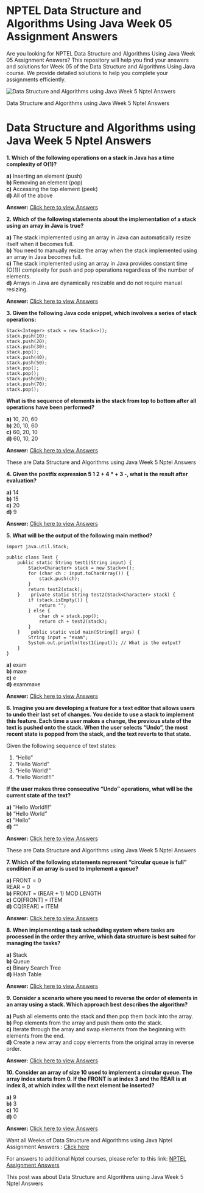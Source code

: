 # NPTEL Data Structure and Algorithms Using Java Week 05 Assignment Answers

Are you looking for NPTEL Data Structure and Algorithms Using Java Week 05 Assignment Answers? This repository will help you find your answers and solutions for Week 05 of the Data Structure and Algorithms Using Java course. We provide detailed solutions to help you complete your assignments efficiently.


![Data Structure and Algorithms using Java Week 5 Nptel Answers](https://miro.medium.com/v2/resize:fit:875/1*Ggiv6VO_SSdsn9SJ4pL2gw.jpeg)

Data Structure and Algorithms using Java Week 5 Nptel Answers


# Data Structure and Algorithms using Java Week 5 Nptel Answers

**1. Which of the following operations on a stack in Java has a time complexity of O(1)?**

**a)** Inserting an element (push)\
**b)** Removing an element (pop)\
**c)** Accessing the top element (peek)\
**d)** All of the above

**Answer:** [Click here to view Answers](https://progiez.com/data-structure-and-algorithms-using-java-week-5-nptel)

**2. Which of the following statements about the implementation of a stack using an array in Java is true?**

**a)** The stack implemented using an array in Java can automatically resize itself when it becomes full.\
**b)** You need to manually resize the array when the stack implemented using an array in Java becomes full.\
**c)** The stack implemented using an array in Java provides constant time (O(1)) complexity for push and pop operations regardless of the number of elements.\
**d)** Arrays in Java are dynamically resizable and do not require manual resizing.

**Answer:** [Click here to view Answers](https://progiez.com/data-structure-and-algorithms-using-java-week-5-nptel)

**3. Given the following Java code snippet, which involves a series of stack operations:**

    Stack<Integer> stack = new Stack<>();
    stack.push(10);
    stack.push(20);
    stack.push(30);
    stack.pop();
    stack.push(40);
    stack.push(50);
    stack.pop();
    stack.pop();
    stack.push(60);
    stack.push(70);
    stack.pop();

**What is the sequence of elements in the stack from top to bottom after all operations have been performed?**

**a)** 10, 20, 60\
**b)** 20, 10, 60\
**c)** 60, 20, 10\
**d)** 60, 10, 20

**Answer:** [Click here to view Answers](https://progiez.com/data-structure-and-algorithms-using-java-week-5-nptel)

These are Data Structure and Algorithms using Java Week 5 Nptel Answers

**4. Given the postfix expression 5 1 2 + 4 \* + 3 -, what is the result after evaluation?**

**a)** 14\
**b)** 15\
**c)** 20\
**d)** 9

**Answer:** [Click here to view Answers](https://progiez.com/data-structure-and-algorithms-using-java-week-5-nptel)

**5. What will be the output of the following main method?**

    import java.util.Stack;

<!---->

    public class Test {
        public static String test1(String input) {
            Stack<Character> stack = new Stack<>();
            for (char ch : input.toCharArray()) {
                stack.push(ch);
            }
            return test2(stack);
        }    private static String test2(Stack<Character> stack) {
            if (stack.isEmpty()) {
                return "";
            } else {
                char ch = stack.pop();
                return ch + test2(stack);
            }
        }    public static void main(String[] args) {
            String input = "exam";
            System.out.println(test1(input)); // What is the output?
        }
    }

**a)** exam\
**b)** maxe\
**c)** e\
**d)** exammaxe

**Answer:** [Click here to view Answers](https://progiez.com/data-structure-and-algorithms-using-java-week-5-nptel)

**6. Imagine you are developing a feature for a text editor that allows users to undo their last set of changes. You decide to use a stack to implement this feature. Each time a user makes a change, the previous state of the text is pushed onto the stack. When the user selects “Undo”, the most recent state is popped from the stack, and the text reverts to that state.**

Given the following sequence of text states:

1. “Hello”
2. “Hello World”
3. “Hello World!”
4. “Hello World!!!”

**If the user makes three consecutive “Undo” operations, what will be the current state of the text?**

**a)** “Hello World!!!”\
**b)** “Hello World”\
**c)** “Hello”\
**d)** “”

**Answer:** [Click here to view Answers](https://progiez.com/data-structure-and-algorithms-using-java-week-5-nptel)

These are Data Structure and Algorithms using Java Week 5 Nptel Answers

**7. Which of the following statements represent “circular queue is full” condition if an array is used to implement a queue?**

**a)** FRONT = 0\
REAR = 0\
**b)** FRONT = (REAR + 1) MOD LENGTH\
**c)** CQ\[FRONT] = ITEM\
**d)** CQ\[REAR] = ITEM

**Answer:** [Click here to view Answers](https://progiez.com/data-structure-and-algorithms-using-java-week-5-nptel)

**8. When implementing a task scheduling system where tasks are processed in the order they arrive, which data structure is best suited for managing the tasks?**

**a)** Stack\
**b)** Queue\
**c)** Binary Search Tree\
**d)** Hash Table

**Answer:** [Click here to view Answers](https://progiez.com/data-structure-and-algorithms-using-java-week-5-nptel)

**9. Consider a scenario where you need to reverse the order of elements in an array using a stack. Which approach best describes the algorithm?**

**a)** Push all elements onto the stack and then pop them back into the array.\
**b)** Pop elements from the array and push them onto the stack.\
**c)** Iterate through the array and swap elements from the beginning with elements from the end.\
**d)** Create a new array and copy elements from the original array in reverse order.

**Answer:** [Click here to view Answers](https://progiez.com/data-structure-and-algorithms-using-java-week-5-nptel)

**10. Consider an array of size 10 used to implement a circular queue. The array index starts from 0. If the FRONT is at index 3 and the REAR is at index 8, at which index will the next element be inserted?**

**a)** 9\
**b)** 3\
**c)** 10\
**d)** 0

**Answer:** [Click here to view Answers](https://progiez.com/data-structure-and-algorithms-using-java-week-5-nptel)

Want all Weeks of Data Structure and Algorithms using Java Nptel Assignment Answers : [Click here](https://progiez.com/nptel-assignment-answers/data-structure-and-algorithms-using-java)

For answers to additional Nptel courses, please refer to this link: [NPTEL Assignment Answers](https://progiez.com/nptel-assignment-answers)

This post was about Data Structure and Algorithms using Java Week 5 Nptel Answers
